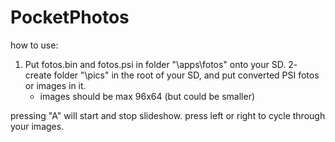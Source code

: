 # PocketPhotos

how to use:
1. Put fotos.bin and fotos.psi in folder "\apps\fotos" onto your SD.
2- create folder "\pics" in the root of your SD, and put converted PSI fotos or images in it.
   - images should be max 96x64 (but could be smaller)

pressing "A" will start and stop slideshow.
press left or right to cycle through your images.
